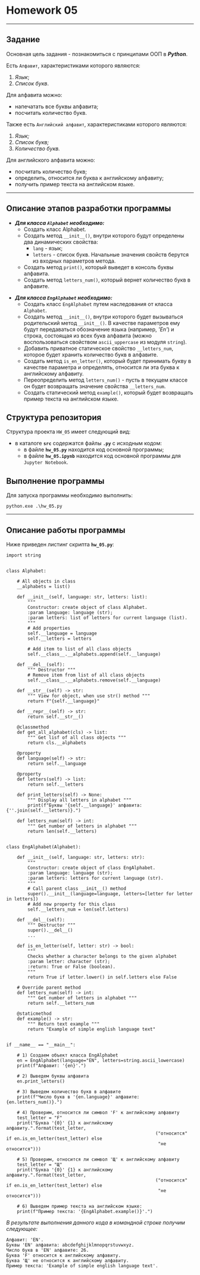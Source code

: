 # Homework 05
<hr>


## Задание
Основная цель задания - познакомиться с принципами ООП в ***Python***.

Есть `Алфавит`, характеристиками которого являются:
1. _Язык_;
2. _Список букв_.

Для алфавита можно:
* напечатать все буквы алфавита;
* посчитать количество букв.

Также есть `Английский алфавит`, характеристиками которого являются:
1. _Язык;_
2. _Список букв;_
3. _Количество букв._

Для английского алфавита можно:
* посчитать количество букв;
* определить, относится ли буква к английскому алфавиту;
* получить пример текста на английском языке.
<hr>


## Описание этапов разработки программы
* _**Для класса `Alphabet` необходимо:**_
  - Создать класс Alphabet.
  - Создать метод `__init__()`, внутри которого будут определены два динамических свойства:
    + `lang` - язык;
    + `letters` - список букв.
    Начальные значения свойств берутся из входных параметров метода.
  - Создать метод `print()`, который выведет в консоль буквы алфавита. 
  - Создать метод `letters_num()`, который вернет количество букв в алфавите.

+ _**Для класса `EngAlphabet` необходимо:**_
  - Создать класс `EngAlphabet` путем наследования от класса `Alphabet`.
  - Создать метод `__init__()`, внутри которого будет вызываться родительский метод `__init__()`. 
    В качестве параметров ему будут передаваться обозначение языка (например, _'En'_) и строка, 
состоящая из всех букв алфавита (можно воспользоваться свойством `ascii_uppercase` из модуля `string`).
  - Добавить приватное статическое свойство `__letters_num`, которое будет хранить количество букв в алфавите.
  - Создать метод `is_en_letter()`, который будет принимать букву в качестве параметра и определять, относится ли эта буква к английскому алфавиту.
  - Переопределить метод `letters_num()` - пусть в текущем классе он будет возвращать значение свойства `__letters_num`.
  - Создать статический метод `example()`, который будет возвращать пример текста на английском языке.


## Структура репозитория
Структура проекта `HW_05` имеет следующий вид:
+ в каталоге **`src`** содержатся файлы **`.py`** с исходным кодом:
    * в файле **`hw_05.py`** находится код основной программы;
    * в файле **`hw_05.ipynb`** находится код основной программы для `Jupyter Notebook`.


## Выполнение программы
Для запуска программы необходимо выполнить:
```
python.exe .\hw_05.py
```
<hr>

## Описание работы программы
Ниже приведен листинг скрипта **`hw_05.py`**:

```
import string


class Alphabet:

    # All objects in class
    __alphabets = list()

    def __init__(self, language: str, letters: list):
        """
        Constructor: create object of class Alphabet.
        :param language: language (str);
        :param letters: list of letters for current language (list).
        """
        # Add properties
        self.__language = language
        self.__letters = letters

        # Add item to list of all class objects
        self.__class__.__alphabets.append(self.__language)

    def __del__(self):
        """ Destructor """
        # Remove item from list of all class objects
        self.__class__.__alphabets.remove(self.__language)

    def __str__(self) -> str:
        """ View for object, when use str() method """
        return f"{self.__language}"

    def __repr__(self) -> str:
        return self.__str__()

    @classmethod
    def get_all_alphabet(cls) -> list:
        """ Get lisf of all class objects """
        return cls.__alphabets

    @property
    def language(self) -> str:
        return self.__language

    @property
    def letters(self) -> list:
        return self.__letters

    def print_letters(self) -> None:
        """ Display all letters in alphabet """
        print(f"Буквы '{self.__language}' алфавита: {''.join(self.__letters)}.")

    def letters_num(self) -> int:
        """ Get number of letters in alphabet """
        return len(self.__letters)


class EngAlphabet(Alphabet):

    def __init__(self, language: str, letters: str):
        """
        Constructor: create object of class EngAlphabet.
        :param language: language (str);
        :param letters: letters for current language (str).
        """
        # Call parent class __init__() method
        super().__init__(language=language, letters=[letter for letter in letters])
        # Add new property for this class
        self.__letters_num = len(self.letters)

    def __del__(self):
        """ Destructor """
        super().__del__()
        ...

    def is_en_letter(self, letter: str) -> bool:
        """
        Checks whether a character belongs to the given alphabet
        :param letter: character (str);
        :return: True or False (boolean).
        """
        return True if letter.lower() in self.letters else False

    # Override parent method
    def letters_num(self) -> int:
        """ Get number of letters in alphabet """
        return self.__letters_num

    @staticmethod
    def example() -> str:
        """ Return text example """
        return "Example of simple english language text"


if __name__ == "__main__":

    # 1) Создаем объект класса EngAlphabet
    en = EngAlphabet(language="EN", letters=string.ascii_lowercase)
    print(f"Алфавит: '{en}'.")

    # 2) Выведем буквы алфавита
    en.print_letters()

    # 3) Выведем количество букв в алфавите
    print(f"Число букв в '{en.language}' алфавите: {en.letters_num()}.")

    # 4) Проверим, относится ли символ 'F' к английскому алфавиту
    test_letter = "F"
    print("Буква '{0}' {1} к английскому алфавиту.".format(test_letter,
                                                        ("относится" if en.is_en_letter(test_letter) else
                                                         "не относится")))

    # 5) Проверим, относится ли символ 'Щ' к английскому алфавиту
    test_letter = "Щ"
    print("Буква '{0}' {1} к английскому алфавиту.".format(test_letter,
                                                        ("относится" if en.is_en_letter(test_letter) else
                                                         "не относится")))

    # 6) Выведем пример текста на английском языке:
    print(f"Пример текста: '{EngAlphabet.example()}'.")
```
_В результате выполнения данного кода в командной строке получим следующее:_
```
Алфавит: 'EN'.
Буквы 'EN' алфавита: abcdefghijklmnopqrstuvwxyz.
Число букв в 'EN' алфавите: 26.
Буква 'F' относится к английскому алфавиту.
Буква 'Щ' не относится к английскому алфавиту.
Пример текста: 'Example of simple english language text'.
```